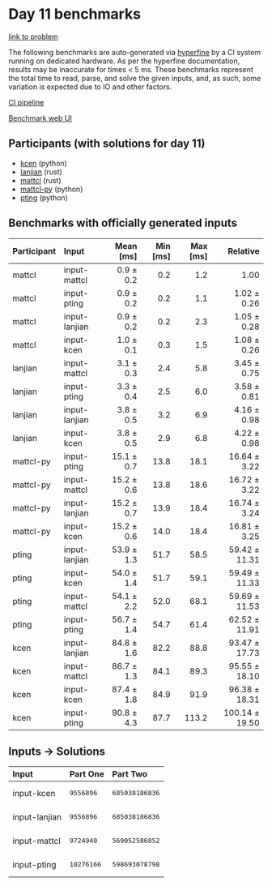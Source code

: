 # Day 11 benchmarks

[link to problem](https://adventofcode.com/2023/day/11)

The following benchmarks are auto-generated via
[hyperfine](https://github.com/sharkdp/hyperfine) by a CI system running on
dedicated hardware. As per the hyperfine documentation, results may be
inaccurate for times < 5 ms. These benchmarks represent the total time to read,
parse, and solve the given inputs, and, as such, some variation is expected due
to IO and other factors.

[CI pipeline](http://ci.papercode.net:8080/teams/main/pipelines/aoc2023)

[Benchmark web UI](https://aoc.ancalagon.black)


## Participants (with solutions for day 11)

- [kcen](https://github.com/kcen/aoc2023) (python)
- [lanjian](https://github.com/lanjian/aoc-2023) (rust)
- [mattcl](https://github.com/mattcl/aoc2023) (rust)
- [mattcl-py](https://github.com/mattcl/aoc2023-py) (python)
- [pting](https://github.com/pting/aoc2023) (python)


## Benchmarks with officially generated inputs

| Participant | Input | Mean [ms] | Min [ms] | Max [ms] | Relative |
|:---|:---|---:|---:|---:|---:|
| mattcl | input-mattcl | 0.9 ± 0.2 | 0.2 | 1.2 | 1.00 |
| mattcl | input-pting | 0.9 ± 0.2 | 0.2 | 1.1 | 1.02 ± 0.26 |
| mattcl | input-lanjian | 0.9 ± 0.2 | 0.2 | 2.3 | 1.05 ± 0.28 |
| mattcl | input-kcen | 1.0 ± 0.1 | 0.3 | 1.5 | 1.08 ± 0.26 |
| lanjian | input-mattcl | 3.1 ± 0.3 | 2.4 | 5.8 | 3.45 ± 0.75 |
| lanjian | input-pting | 3.3 ± 0.4 | 2.5 | 6.0 | 3.58 ± 0.81 |
| lanjian | input-lanjian | 3.8 ± 0.5 | 3.2 | 6.9 | 4.16 ± 0.98 |
| lanjian | input-kcen | 3.8 ± 0.5 | 2.9 | 6.8 | 4.22 ± 0.98 |
| mattcl-py | input-pting | 15.1 ± 0.7 | 13.8 | 18.1 | 16.64 ± 3.22 |
| mattcl-py | input-mattcl | 15.2 ± 0.6 | 13.8 | 18.6 | 16.72 ± 3.22 |
| mattcl-py | input-lanjian | 15.2 ± 0.7 | 13.9 | 18.4 | 16.74 ± 3.24 |
| mattcl-py | input-kcen | 15.2 ± 0.6 | 14.0 | 18.4 | 16.81 ± 3.25 |
| pting | input-lanjian | 53.9 ± 1.3 | 51.7 | 58.5 | 59.42 ± 11.31 |
| pting | input-kcen | 54.0 ± 1.4 | 51.7 | 59.1 | 59.49 ± 11.33 |
| pting | input-mattcl | 54.1 ± 2.2 | 52.0 | 68.1 | 59.69 ± 11.53 |
| pting | input-pting | 56.7 ± 1.4 | 54.7 | 61.4 | 62.52 ± 11.91 |
| kcen | input-lanjian | 84.8 ± 1.6 | 82.2 | 88.8 | 93.47 ± 17.73 |
| kcen | input-mattcl | 86.7 ± 1.3 | 84.1 | 89.3 | 95.55 ± 18.10 |
| kcen | input-kcen | 87.4 ± 1.8 | 84.9 | 91.9 | 96.38 ± 18.31 |
| kcen | input-pting | 90.8 ± 4.3 | 87.7 | 113.2 | 100.14 ± 19.50 |


## Inputs -> Solutions

| Input | Part One | Part Two |
|:---|:---|:---|
|input-kcen|<pre>9556896</pre>|<pre>685038186836</pre>|
|input-lanjian|<pre>9556896</pre>|<pre>685038186836</pre>|
|input-mattcl|<pre>9724940</pre>|<pre>569052586852</pre>|
|input-pting|<pre>10276166</pre>|<pre>598693078798</pre>|